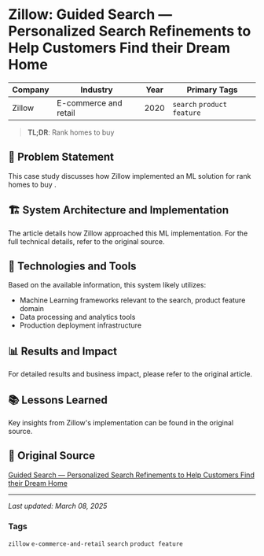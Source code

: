 # Zillow: Guided Search — Personalized Search Refinements to Help Customers Find their Dream Home

| Company | Industry | Year | Primary Tags | 
|---------|----------|------|--------------|
| Zillow | E-commerce and retail | 2020 | `search` `product feature` |

> **TL;DR**: Rank homes to buy 

## 📝 Problem Statement

This case study discusses how Zillow implemented an ML solution for rank homes to buy .

## 🏗️ System Architecture and Implementation

The article details how Zillow approached this ML implementation. For the full technical details, refer to the original source.

## 🔧 Technologies and Tools

Based on the available information, this system likely utilizes:

- Machine Learning frameworks relevant to the search, product feature domain
- Data processing and analytics tools
- Production deployment infrastructure

## 📊 Results and Impact

For detailed results and business impact, please refer to the original article.

## 📚 Lessons Learned

Key insights from Zillow's implementation can be found in the original source.

## 🔗 Original Source

[Guided Search — Personalized Search Refinements to Help Customers Find their Dream Home](https://www.zillow.com/tech/personalized-search-refinements/ )

---

*Last updated: March 08, 2025*

### Tags

`zillow` `e-commerce-and-retail` `search` `product feature`
